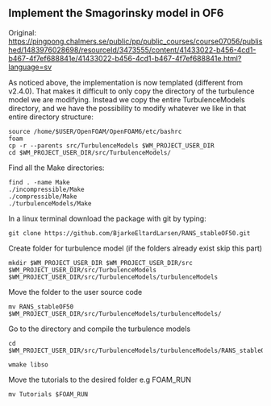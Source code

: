 ## Implement the Smagorinsky model in OF6
Original: https://pingpong.chalmers.se/public/pp/public_courses/course07056/published/1483976028698/resourceId/3473555/content/41433022-b456-4cd1-b467-4f7ef688841e/41433022-b456-4cd1-b467-4f7ef688841e.html?language=sv

As noticed above, the implementation is now templated (different from v2.4.0). That makes it difficult to only copy the directory of the turbulence model we are modifying. Instead we copy the entire TurbulenceModels directory, and we have the possibility to modify whatever we like in that entire directory structure:

	source /home/$USER/OpenFOAM/OpenFOAM6/etc/bashrc 
	foam
	cp -r --parents src/TurbulenceModels $WM_PROJECT_USER_DIR
	cd $WM_PROJECT_USER_DIR/src/TurbulenceModels/
	
Find all the Make directories:

	find . -name Make
	./incompressible/Make
	./compressible/Make
	./turbulenceModels/Make
In a linux terminal download the package with git by typing:

	git clone https://github.com/BjarkeEltardLarsen/RANS_stableOF50.git
	
Create folder for turbulence model (if the folders already exist skip this part)

	mkdir $WM_PROJECT_USER_DIR $WM_PROJECT_USER_DIR/src $WM_PROJECT_USER_DIR/src/TurbulenceModels $WM_PROJECT_USER_DIR/src/TurbulenceModels/turbulenceModels

Move the folder to the user source code

	mv RANS_stableOF50 $WM_PROJECT_USER_DIR/src/TurbulenceModels/turbulenceModels/
	
Go to the directory and compile the turbulence models

	cd $WM_PROJECT_USER_DIR/src/TurbulenceModels/turbulenceModels/RANS_stableOF50
	
	wmake libso
	
Move the tutorials to the desired folder e.g FOAM_RUN

	mv Tutorials $FOAM_RUN
